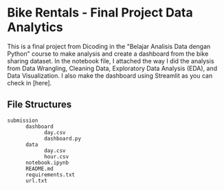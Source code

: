 # Bike Rentals - Final Project Data Analytics

This is a final project from Dicoding in the "Belajar Analisis Data dengan Python" course to make analysis and create a dashboard from the bike sharing dataset. In the notebook file, I attached the way I did the analysis from Data Wrangling, Cleaning Data, Exploratory Data Analysis (EDA), and Data Visualization. I also make the dashboard using Streamlit as you can check in [here].

## File Structures
```
submission
      dashboard
            day.csv
            dashboard.py
      data
            day.csv
            hour.csv
      notebook.ipynb
      README.md
      requirements.txt
      url.txt
```
